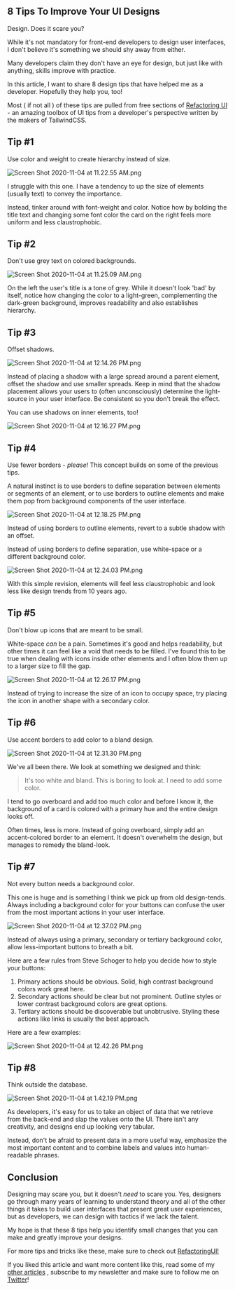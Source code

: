 ## 8 Tips To Improve Your UI Designs

Design. Does it scare you? 

While it's not mandatory for front-end developers to design user interfaces, I don't believe it's something we should shy away from either. 

Many developers claim they don't have an eye for design, but just like with anything, skills improve with practice.

In this article, I want to share 8 design tips that have helped me as a developer. Hopefully they help you, too!

Most ( if not all ) of these tips are pulled from free sections of [Refactoring UI](https://refactoringui.com/book/) - an amazing toolbox of UI tips from a developer's perspective written by the makers of TailwindCSS.


## Tip #1

Use color and weight to create hierarchy instead of size. 

![Screen Shot 2020-11-04 at 11.22.55 AM.png](https://cdn.hashnode.com/res/hashnode/image/upload/v1604510584475/POg0zbBSj.png)

I struggle with this one. I have a tendency to up the size of elements (usually text) to convey the importance. 

Instead, tinker around with font-weight and color. Notice how by bolding the title text and changing some font color the card on the right feels more uniform and less claustrophobic.


## Tip #2

Don't use grey text on colored backgrounds.

![Screen Shot 2020-11-04 at 11.25.09 AM.png](https://cdn.hashnode.com/res/hashnode/image/upload/v1604510715655/GrUJyDAv1.png)

On the left the user's title is a tone of grey. While it doesn't look 'bad' by itself, notice how changing the color to a light-green, complementing the dark-green background, improves readability and also establishes hierarchy. 


## Tip #3

Offset shadows. 


![Screen Shot 2020-11-04 at 12.14.26 PM.png](https://cdn.hashnode.com/res/hashnode/image/upload/v1604513673356/ulmmCH8WN.png)


Instead of placing a shadow with a large spread around a parent element, offset the shadow and use smaller spreads. Keep in mind that the shadow placement allows your users to (often unconsciously) determine the light-source in your user interface. Be consistent so you don't break the effect.

You can use shadows on inner elements, too! 

![Screen Shot 2020-11-04 at 12.16.27 PM.png](https://cdn.hashnode.com/res/hashnode/image/upload/v1604513884807/Y_0JTVHu5.png)


## Tip #4

Use fewer borders - *please!* 
This concept builds on some of the previous tips.

A natural instinct is to use borders to define separation between elements or segments of an element, or to use borders to outline elements and make them pop from background components of the user interface.

![Screen Shot 2020-11-04 at 12.18.25 PM.png](https://cdn.hashnode.com/res/hashnode/image/upload/v1604513954146/h_aXNIkOu.png)


Instead of using borders to outline elements, revert to a subtle shadow with an offset.

Instead of using borders to define separation, use white-space or a different background color. 


![Screen Shot 2020-11-04 at 12.24.03 PM.png](https://cdn.hashnode.com/res/hashnode/image/upload/v1604514250081/k-5uOnWmD.png)

With this simple revision, elements will feel less claustrophobic and look less like design trends from 10 years ago.

## Tip #5

Don't blow up icons that are meant to be small.

White-space *can* be a pain. Sometimes it's good and helps readability, but other times it can feel like a void that needs to be filled. I've found this to be true when dealing with icons inside other elements and I often blow them up to a larger size to fill the gap.

![Screen Shot 2020-11-04 at 12.26.17 PM.png](https://cdn.hashnode.com/res/hashnode/image/upload/v1604514410045/8I4ftPg-x.png)

Instead of trying to increase the size of an icon to occupy space, try placing the icon in another shape with a secondary color. 


## Tip #6

Use accent borders to add color to a bland design.

![Screen Shot 2020-11-04 at 12.31.30 PM.png](https://cdn.hashnode.com/res/hashnode/image/upload/v1604514697946/qhzaXNrH2.png)

We've all been there. 
We look at something we designed and think:

> It's too white and bland. This is boring to look at. I need to add some color.

I tend to go overboard and add too much color and before I know it, the background of a card is colored with a primary hue and the entire design looks off. 

Often times, less is more. Instead of going overboard, simply add an accent-colored border to an element. It doesn't overwhelm the design, but manages to remedy the bland-look. 


## Tip #7

Not every button needs a background color. 

This one is huge and is something I think we pick up from old design-tends. Always including a background color for your buttons can confuse the user from the most important actions in your user interface.

![Screen Shot 2020-11-04 at 12.37.02 PM.png](https://cdn.hashnode.com/res/hashnode/image/upload/v1604515029886/enzPE9BCB.png)


Instead of always using a primary, secondary or tertiary background color, allow less-important buttons to breath a bit. 

Here are a few rules from Steve Schoger to help you decide how to style your buttons:

1. Primary actions should be obvious. Solid, high contrast background colors work great here.
2. Secondary actions should be clear but not prominent. Outline styles or lower contrast background colors are great options.
3. Tertiary actions should be discoverable but unobtrusive. Styling these actions like links is usually the best approach.

Here are a few examples:

![Screen Shot 2020-11-04 at 12.42.26 PM.png](https://cdn.hashnode.com/res/hashnode/image/upload/v1604515362039/0J_0fmxth.png)


## Tip #8

Think outside the database.



![Screen Shot 2020-11-04 at 1.42.19 PM.png](https://cdn.hashnode.com/res/hashnode/image/upload/v1604518949671/JTE-Enr3X.png)


As developers, it's easy for us to take an object of data that we retrieve from the back-end and slap the values onto the UI. There isn't any creativity, and designs end up looking very tabular. 

Instead, don't be afraid to present data in a more useful way, emphasize the most important content and to combine labels and values into human-readable phrases.



## Conclusion

Designing may scare you, but it doesn't *need* to scare you. Yes, designers go through many years of learning to understand theory and all of the other things it takes to build user interfaces that present great user experiences, but as developers, we can design with tactics if we lack the talent.  

My hope is that these 8 tips help you identify small changes that you can make and greatly improve your designs. 

For more tips and tricks like these, make sure to check out  [RefactoringUI!](https://refactoringui.com/book/)

If you liked this article and want more content like this, read some of my  [other articles](https://blog.braydoncoyer.dev/) , subscribe to my newsletter and make sure to follow me on  [Twitter](https://twitter.com/BraydonCoyer)!


